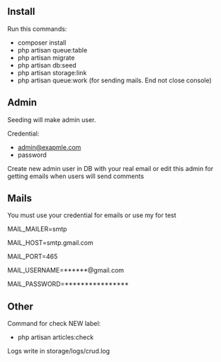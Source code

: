 ## Install
Run this commands:
- composer install
- php artisan queue:table
- php artisan migrate
- php artisan db:seed
- php artisan storage:link
- php artisan queue:work (for sending mails. End not close console)

## Admin 

Seeding will make admin user.

Credential:
 - admin@exapmle.com
 - password

Create new admin user in DB with your real email or edit this admin for getting emails when users will send comments 

## Mails

You must use your credential for emails or use my for test

MAIL_MAILER=smtp

MAIL_HOST=smtp.gmail.com

MAIL_PORT=465

MAIL_USERNAME=******@gmail.com

MAIL_PASSWORD=****************

## Other

Command for check NEW label:

 - php artisan articles:check

Logs write in storage/logs/crud.log
